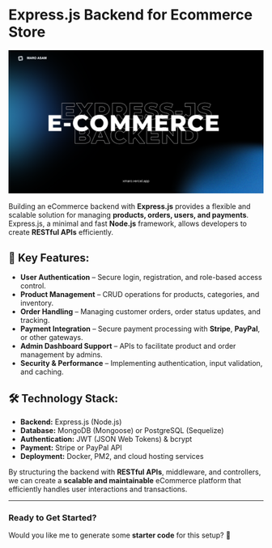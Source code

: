 # Express.js Backend for Ecommerce Store

![Ecommerce API](./md/readme.png)

Building an eCommerce backend with **Express.js** provides a flexible and scalable solution for managing **products, orders, users, and payments**. Express.js, a minimal and fast **Node.js** framework, allows developers to create **RESTful APIs** efficiently.

## 🚀 Key Features:

- **User Authentication** – Secure login, registration, and role-based access control.
- **Product Management** – CRUD operations for products, categories, and inventory.
- **Order Handling** – Managing customer orders, order status updates, and tracking.
- **Payment Integration** – Secure payment processing with **Stripe**, **PayPal**, or other gateways.
- **Admin Dashboard Support** – APIs to facilitate product and order management by admins.
- **Security & Performance** – Implementing authentication, input validation, and caching.

## 🛠 Technology Stack:

- **Backend:** Express.js (Node.js)
- **Database:** MongoDB (Mongoose) or PostgreSQL (Sequelize)
- **Authentication:** JWT (JSON Web Tokens) & bcrypt
- **Payment:** Stripe or PayPal API
- **Deployment:** Docker, PM2, and cloud hosting services

By structuring the backend with **RESTful APIs**, middleware, and controllers, we can create a **scalable and maintainable** eCommerce platform that efficiently handles user interactions and transactions.

---

### Ready to Get Started?

Would you like me to generate some **starter code** for this setup? 🚀
